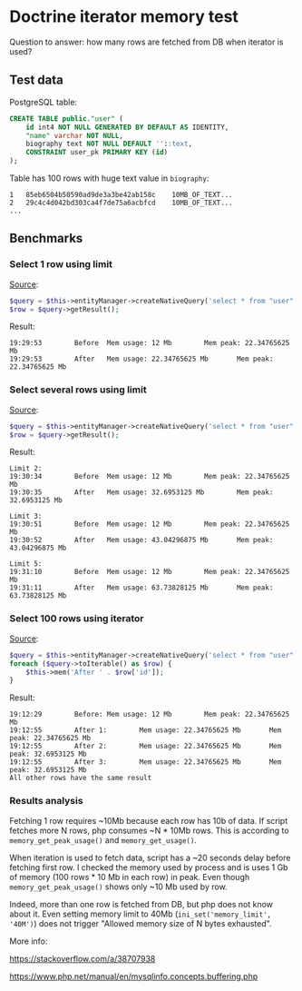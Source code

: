 # Doctrine iterator memory test

Question to answer: how many rows are fetched from DB when iterator is used?

## Test data

PostgreSQL table:

```sql
CREATE TABLE public."user" (
	id int4 NOT NULL GENERATED BY DEFAULT AS IDENTITY,
	"name" varchar NOT NULL,
	biography text NOT NULL DEFAULT ''::text,
	CONSTRAINT user_pk PRIMARY KEY (id)
);
```

Table has 100 rows with huge text value in `biography`:

```
1	85eb6504b50590ad9de3a3be42ab158c    10MB_OF_TEXT...
2	29c4c4d042bd303ca4f7de75a6acbfcd    10MB_OF_TEXT...
...
```

## Benchmarks

### Select 1 row using limit

[Source](src/Command/BenchmarkSingle.php):

```php
$query = $this->entityManager->createNativeQuery('select * from "user" limit 1', $rsm);
$row = $query->getResult();
```

Result:

```
19:29:53        Before  Mem usage: 12 Mb        Mem peak: 22.34765625 Mb
19:29:53        After   Mem usage: 22.34765625 Mb       Mem peak: 22.34765625 Mb
```

### Select several rows using limit

[Source](src/Command/BenchmarkBatch.php):

```php
$query = $this->entityManager->createNativeQuery('select * from "user" limit 2', $rsm);
$row = $query->getResult();
```

Result:

```
Limit 2:
19:30:34        Before  Mem usage: 12 Mb        Mem peak: 22.34765625 Mb
19:30:35        After   Mem usage: 32.6953125 Mb        Mem peak: 32.6953125 Mb

Limit 3:
19:30:51        Before  Mem usage: 12 Mb        Mem peak: 22.34765625 Mb
19:30:52        After   Mem usage: 43.04296875 Mb       Mem peak: 43.04296875 Mb

Limit 5:
19:31:10        Before  Mem usage: 12 Mb        Mem peak: 22.34765625 Mb
19:31:11        After   Mem usage: 63.73828125 Mb       Mem peak: 63.73828125 Mb
```

### Select 100 rows using iterator

[Source](src/Command/BenchmarkIterator.php):

```php
$query = $this->entityManager->createNativeQuery('select * from "user"', $rsm);
foreach ($query->toIterable() as $row) {
    $this->mem('After ' . $row['id']);
}
```

Result:

```
19:12:29        Before: Mem usage: 12 Mb        Mem peak: 22.34765625 Mb
19:12:55        After 1:        Mem usage: 22.34765625 Mb       Mem peak: 22.34765625 Mb
19:12:55        After 2:        Mem usage: 22.34765625 Mb       Mem peak: 32.6953125 Mb
19:12:55        After 3:        Mem usage: 22.34765625 Mb       Mem peak: 32.6953125 Mb
All other rows have the same result
```

### Results analysis

Fetching 1 row requires ~10Mb because each row has 10b of data. If script fetches more N rows, php consumes ~N * 10Mb
rows. This is according to `memory_get_peak_usage()` and `memory_get_usage()`.

When iteration is used to fetch data, script has a ~20 seconds delay before fetching first row. I checked the memory
used by process and is uses 1 Gb of memory (100 rows * 10 Mb in each row) in peak. Even though `memory_get_peak_usage()`
shows only ~10 Mb used by row.

Indeed, more than one row is fetched from DB, but php does not know about it. Even setting memory limit to 40Mb
(`ini_set('memory_limit', '40M')`) does not trigger "Allowed memory size of N bytes exhausted".

More info:

https://stackoverflow.com/a/38707938

https://www.php.net/manual/en/mysqlinfo.concepts.buffering.php
